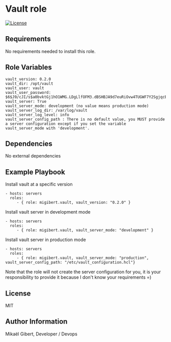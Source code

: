 Vault role
=========

[![License](http://img.shields.io/:license-mit-blue.svg)](http://doge.mit-license.org) 

Requirements
------------

No requirements needed to install this role.

Role Variables
--------------

```
vault_version: 0.2.0
vault_dir: /opt/vault
vault_user: vault
vault_user_password: $6$J9/cJI/s$a0bvktGj1hO1WMG.LDgLlfOFM3.dBSHBJA9d7euRiOvw4TUGWF7Y2SgjqcET4OCjeOupVR9XFM9EqWYIPdFDG.
vault_server: True
vault_server_mode: development (no value means production mode)
vault_server_log_dir: /var/log/vault
vault_server_log_level: info
vault_server_config_path : There is no default value, you MUST provide a server configuration except if you set the variable vault_server_mode with 'development'.
```

Dependencies
------------

No external dependencies

Example Playbook
----------------

Install vault at a specific version

    - hosts: servers
      roles:
         - { role: migibert.vault, vault_version: "0.2.0" }


Install vault server in development mode

    - hosts: servers
      roles:
         - { role: migibert.vault, vault_server_mode: "development" }


Install vault server in production mode

    - hosts: servers
      roles:
         - { role: migibert.vault, vault_server_mode: "production",  vault_server_config_path: "/etc/vault_configuration.hcl"}

Note that the role will not create the server configuration for you, it is your responsibility to provide it because I don't know your requirements =)



License
-------

MIT

Author Information
------------------

Mikaël Gibert, Developer / Devops
